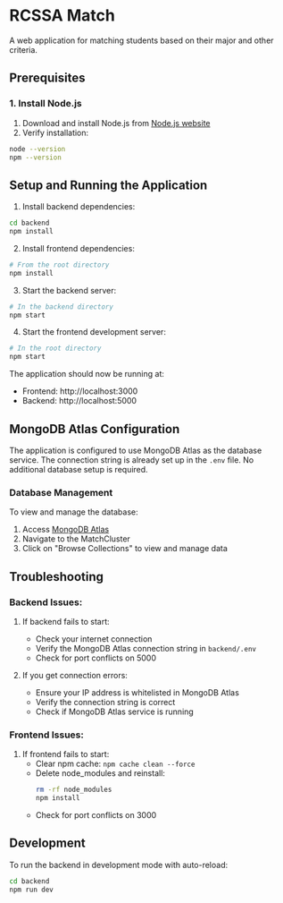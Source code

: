 # RCSSA Match

A web application for matching students based on their major and other criteria.

## Prerequisites

### 1. Install Node.js
1. Download and install Node.js from [Node.js website](https://nodejs.org/)
2. Verify installation:
```bash
node --version
npm --version
```

## Setup and Running the Application

1. Install backend dependencies:
```bash
cd backend
npm install
```

2. Install frontend dependencies:
```bash
# From the root directory
npm install
```

3. Start the backend server:
```bash
# In the backend directory
npm start
```

4. Start the frontend development server:
```bash
# In the root directory
npm start
```

The application should now be running at:
- Frontend: http://localhost:3000
- Backend: http://localhost:5000

## MongoDB Atlas Configuration

The application is configured to use MongoDB Atlas as the database service. The connection string is already set up in the `.env` file. No additional database setup is required.

### Database Management

To view and manage the database:

1. Access [MongoDB Atlas](https://cloud.mongodb.com)
2. Navigate to the MatchCluster
3. Click on "Browse Collections" to view and manage data

## Troubleshooting

### Backend Issues:
1. If backend fails to start:
   - Check your internet connection
   - Verify the MongoDB Atlas connection string in `backend/.env`
   - Check for port conflicts on 5000

2. If you get connection errors:
   - Ensure your IP address is whitelisted in MongoDB Atlas
   - Verify the connection string is correct
   - Check if MongoDB Atlas service is running

### Frontend Issues:
1. If frontend fails to start:
   - Clear npm cache: `npm cache clean --force`
   - Delete node_modules and reinstall: 
     ```bash
     rm -rf node_modules
     npm install
     ```
   - Check for port conflicts on 3000

## Development

To run the backend in development mode with auto-reload:
```bash
cd backend
npm run dev
``` 